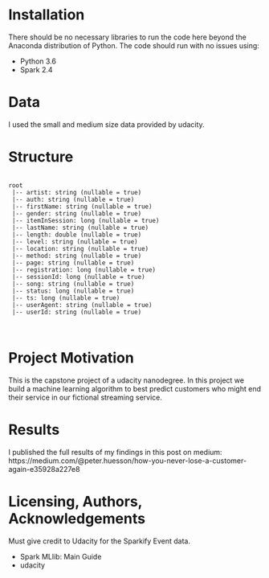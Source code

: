 <h1>Installation</h1>
There should be no necessary libraries to run the code here beyond the Anaconda distribution of Python. The code should run with no issues using:

- Python 3.6
- Spark 2.4

<h1>Data</h1>
I used the small and medium size data provided by udacity.

<h1>Structure</h1>
<code>
root
 |-- artist: string (nullable = true)
 |-- auth: string (nullable = true)
 |-- firstName: string (nullable = true)
 |-- gender: string (nullable = true)
 |-- itemInSession: long (nullable = true)
 |-- lastName: string (nullable = true)
 |-- length: double (nullable = true)
 |-- level: string (nullable = true)
 |-- location: string (nullable = true)
 |-- method: string (nullable = true)
 |-- page: string (nullable = true)
 |-- registration: long (nullable = true)
 |-- sessionId: long (nullable = true)
 |-- song: string (nullable = true)
 |-- status: long (nullable = true)
 |-- ts: long (nullable = true)
 |-- userAgent: string (nullable = true)
 |-- userId: string (nullable = true)
 
 </code>
 
<h1>Project Motivation</h1>
This is the capstone project of a udacity nanodegree.
In this project we build a machine learning algorithm to best predict customers who might end their service in our fictional streaming service.

<h1>Results</h1>
I published the full results of my findings in this post on medium:
https://medium.com/@peter.huesson/how-you-never-lose-a-customer-again-e35928a227e8

<h1>Licensing, Authors, Acknowledgements</h1>
Must give credit to Udacity for the Sparkify Event data.

- Spark MLlib: Main Guide
- udacity
